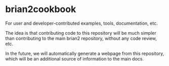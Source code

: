 brian2cookbook
==============

For user and developer-contributed examples, tools, documentation, etc.

The idea is that contributing code to this repository will be much simpler than contributing to the main brian2 repository, without any code review, etc.

In the future, we will automatically generate a webpage from this repository, which will be an additional source of information to the main docs.

